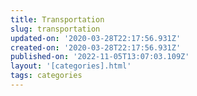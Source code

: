 ```yaml
---
title: Transportation
slug: transportation
updated-on: '2020-03-28T22:17:56.931Z'
created-on: '2020-03-28T22:17:56.931Z'
published-on: '2022-11-05T13:07:03.109Z'
layout: '[categories].html'
tags: categories
---
```



